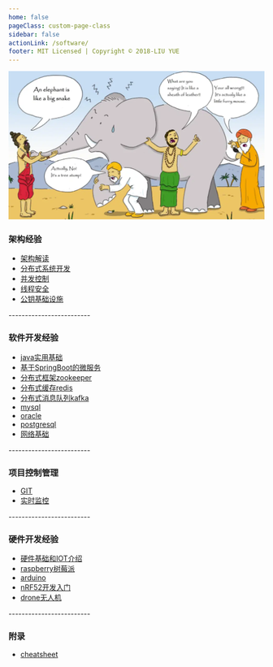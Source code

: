 ```yaml
---
home: false
pageClass: custom-page-class
sidebar: false
actionLink: /software/
footer: MIT Licensed | Copyright © 2018-LIU YUE
---
```


<img class="header" src="/docs/docs_image/software/architecture.png"/>

<div>
	<h3>架构经验</h3>
	<ul>
		<li><a href="/docs/software/highlevel/architecture" >架构解读</a></li>
		<li><a href="/docs/software/highlevel/distrubuted_system" >分布式系统开发</a></li>		
		<li><a href="/docs/software/highlevel/concurrent" >并发控制</a></li>
		<li><a href="/docs/software/highlevel/threadsafe" >线程安全</a></li>
		<li><a href="/docs/software/highlevel/publickeyinfrastructure" >公钥基础设施</a></li>
	</ul>
	<p>-------------------------</p>
	<h3>软件开发经验</h3>
	<ul>
		<li><a href="/docs/software/java" >java实用基础</a></li>
		<li><a href="/docs/software/java_spring" >基于SpringBoot的微服务</a></li>
		<li><a href="/docs/software/zookeeper" >分布式框架zookeeper</a></li>
		<li><a href="/docs/software/redis" >分布式缓存redis</a></li>
		<li><a href="/docs/software/kafka" >分布式消息队列kafka</a></li>		
		<li><a href="/docs/software/mysql" >mysql</a></li>
		<li><a href="/docs/software/oracle" >oracle</a></li>
		<li><a href="/docs/software/postgresql" >postgresql</a></li>
		<li><a href="/docs/software/network">网络基础</a></li>		
	</ul>
	<p>-------------------------</p>
	<h3>项目控制管理</h3>
	<ul>
		<li><a href="/docs/software/git">GIT</a></li>
		<li><a href="/docs/software/monitor">实时监控</a></li>
	</ul>
	<p>-------------------------</p>
	<h3>硬件开发经验</h3>
	<ul>
		<li><a href="/docs/software/hardware/hardware" >硬件基础和IOT介绍</a></li>
		<li><a href="/docs/software/hardware/raspberry" >raspberry树莓派</a></li>
		<li><a href="/docs/software/hardware/arduino" >arduino</a></li>
		<li><a href="/docs/software/hardware/dk_nrf52" >nRF52开发入门</a></li>
		<li><a href="/docs/software/hardware/drone" >drone无人机</a></li>
	</ul>
	<p>-------------------------</p>
	<h3>附录</h3>
	<ul>
		<li><a href="/docs/software/cheatsheet">cheatsheet</a></li>
	</ul>
</div>


